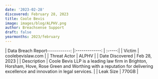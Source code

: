 ```yaml
---
date: '2023-02-28'
discovered: February 28, 2023
title: Coole Bevis
image: images/blog/ALPHV.png
author: Breachsense Support
draft: false
yearmonths: 2023/february
---
```


| Data Breach Report------------:     |:-------------:    | :-----:|
| Victim      | coolebevislaw.com      | 
| Threat Actor      | ALPHV      | 
| Date Discovered      | Feb 28, 2023      | 
| Description      | Coole Bevis LLP is a leading law firm in Brighton, Horsham, Hove, Rose Green and Worthing with a reputation for delivering excellence and innovation in legal services.      | 
| Leak Size      | 770GB      | 

